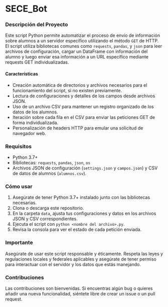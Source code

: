 # SECE_Bot


### Descripción del Proyecto

Este script Python permite automatizar el proceso de envío de información sobre alumnos a un servidor específico utilizando el método `GET` de HTTP. El script utiliza bibliotecas comunes como `requests`, `pandas`, y `json` para leer archivos de configuración, cargar un DataFrame con información del alumno y luego enviar esa información a un URL específico mediante requests GET individualizadas.

#### Características

- Creación automática de directorios y archivos necesarios para el funcionamiento del script, si no existen previamente.
- Lectura de configuraciones y detalles de los campos desde archivos JSON.
- Uso de un archivo CSV para mantener un registro organizado de los datos de los alumnos.
- Iteración sobre cada fila en el CSV para enviar las peticiones GET de forma individualizada.
- Personalización de headers HTTP para emular una solicitud de navegador web.

### Requisitos

- Python 3.7+
- Bibliotecas: `requests`, `pandas`, `json`, `os`
- Archivos JSON de configuración (`settings.json` y `campos.json`) y CSV de datos de alumnos (`alumnos.csv`).

### Cómo usar

1. Asegúrate de tener Python 3.7+ instalado junto con las bibliotecas necesarias.
2. Clona o descarga este repositorio.
3. En la carpeta `data`, ajusta tus configuraciones y datos en los archivos JSON y CSV correspondientes.
4. Ejecuta el script con `python <nombre del archivo>.py`.
5. Revisa la consola para ver el estado de cada petición enviada.

### Importante

Asegúrate de usar este script responsable y éticamente. Respeta las leyes y regulaciones locales y federales aplicables y asegúrate de tener permiso para interactuar con el servidor y los datos que estás manejando.

### Contribuciones

Las contribuciones son bienvenidas. Si encuentras algún bug o quieres añadir una nueva funcionalidad, siéntete libre de crear un issue o un pull request.
